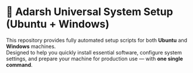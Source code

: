 # 🚀 Adarsh Universal System Setup (Ubuntu + Windows)

This repository provides fully automated setup scripts for both **Ubuntu** and **Windows** machines.  
Designed to help you quickly install essential software, configure system settings, and prepare your machine for production use — with **one single command**.
